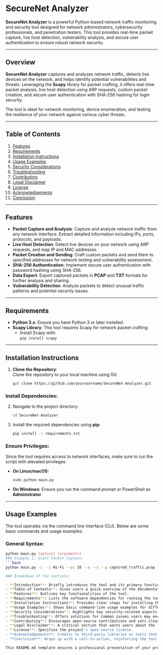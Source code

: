 # SecureNet Analyzer

**SecureNet Analyzer** is a powerful Python-based network traffic monitoring and security tool designed for network administrators, cybersecurity professionals, and penetration testers. This tool provides real-time packet capture, live host detection, vulnerability analysis, and secure user authentication to ensure robust network security.

---

## Overview

**SecureNet Analyzer** captures and analyzes network traffic, detects live devices on the network, and helps identify potential vulnerabilities and threats. Leveraging the **Scapy** library for packet crafting, it offers real-time packet analysis, live host detection using ARP requests, custom packet creation, and secure user authentication with SHA-256 hashing for login security.

The tool is ideal for network monitoring, device enumeration, and testing the resilience of your network against various cyber threats.

---

## Table of Contents

1. [Features](#features)
2. [Requirements](#requirements)
3. [Installation Instructions](#installation-instructions)
4. [Usage Examples](#usage-examples)
5. [Security Considerations](#security-considerations)
6. [Troubleshooting](#troubleshooting)
7. [Contributing](#contributing)
8. [Legal Disclaimer](#legal-disclaimer)
9. [License](#license)
10. [Acknowledgements](#acknowledgements)
11. [Conclusion](#conclusion)

---

## Features

- **Packet Capture and Analysis**: Capture and analyze network traffic from any network interface. Extract detailed information including IPs, ports, protocols, and payloads.
- **Live Host Detection**: Detect live devices on your network using ARP requests, and map IP and MAC addresses.
- **Packet Creation and Sending**: Craft custom packets and send them to specified addresses for network testing and vulnerability assessment.
- **SHA-256 Authentication**: Implement secure user authentication with password hashing using SHA-256.
- **Data Export**: Export captured packets in **PCAP** and **TXT** formats for further analysis and sharing.
- **Vulnerability Detection**: Analyze packets to detect unusual traffic patterns and potential security issues.

---

## Requirements

- **Python 3.x**: Ensure you have Python 3 or later installed.
- **Scapy Library**: This tool requires Scapy for network packet crafting.
  - Install Scapy with:  
    `pip install scapy`

---

## Installation Instructions

1. **Clone the Repository**:  
   Clone the repository to your local machine using Git:
   ```bash
   git clone https://github.com/yourusername/SecureNet-Analyzer.git

### Install Dependencies:
2. Navigate to the project directory:
    ```bash
    cd SecureNet-Analyzer
    ```

3. Install the required dependencies using **pip**:
    ```bash
    pip install -r requirements.txt
    ```

### Ensure Privileges:
Since the tool requires access to network interfaces, make sure to run the script with elevated privileges:

- **On Linux/macOS:**
    ```bash
    sudo python main.py
    ```

- **On Windows:** Ensure you run the command prompt or PowerShell as **Administrator**.

---

## Usage Examples

The tool operates via the command line interface (CLI). Below are some basic commands and usage examples:

### General Syntax:
```bash
python main.py [option] [arguments]
### Example 1: Start Packet Capture:
```bash
python main.py -c --i Wi-Fi --pc 10 --a --s --p captured_traffic.pcap

### Breakdown of the sections:

- **Introduction**: Briefly introduces the tool and its primary functions.
- **Table of Contents**: Gives users a quick overview of the documentation structure.
- **Features**: Outlines key functionalities of the tool.
- **Requirements**: Lists the software dependencies for running the tool.
- **Installation Instructions**: Provides clear steps for installing the tool and its dependencies.
- **Usage Examples**: Shows basic command-line usage examples for different functionalities.
- **Security Considerations**: Highlights key security-related aspects of using the tool.
- **Troubleshooting**: Offers solutions for common issues users may encounter.
- **Contributing**: Encourages open-source contributions and sets clear expectations.
- **Legal Disclaimer**: A critical section that warns users about the legal and ethical use of the tool.
- **License**: Specifies the project's open-source license.
- **Acknowledgements**: Credits to third-party libraries or tools that have been used.
- **Conclusion**: Wraps up with a call-to-action, reinforcing the tool's usefulness and potential applications.

This README.md template ensures a professional presentation of your project while maintaining clarity and accessibility for users.

